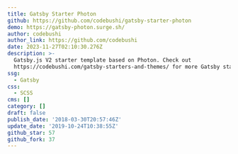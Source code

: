 ```yaml
---
title: Gatsby Starter Photon
github: https://github.com/codebushi/gatsby-starter-photon
demo: https://gatsby-photon.surge.sh/
author: codebushi
author_link: https://github.com/codebushi
date: 2023-11-27T02:10:30.276Z
description: >-
  Gatsby.js V2 starter template based on Photon. Check out
  https://codebushi.com/gatsby-starters-and-themes/ for more Gatsby starters.
ssg:
  - Gatsby
css:
  - SCSS
cms: []
category: []
draft: false
publish_date: '2018-03-30T20:57:46Z'
update_date: '2019-10-24T10:38:55Z'
github_star: 57
github_fork: 37
---
```

